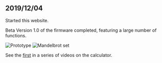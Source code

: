 ## 2019/12/04

Started this website. 

Beta Version 1.0 of the firmware completed, featuring a large number of functions. 

![Prototype](https://live.staticflickr.com/65535/48598567997_192e7ab6d9_w.jpg) ![Mandelbrot set](https://live.staticflickr.com/65535/49136352892_b0159df85d_w.jpg)

See the [first](https://www.youtube.com/watch?v=Ev7-7Hwkang) in a series of videos on the calculator. 



